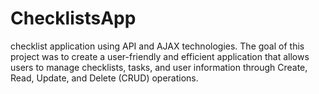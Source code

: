 # ChecklistsApp
 checklist application using API and AJAX technologies. The goal of this project was to create a user-friendly and efficient application that allows users to manage checklists, tasks, and user information through Create, Read, Update, and Delete (CRUD) operations.
